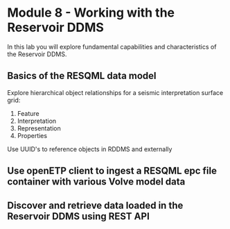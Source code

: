 # Module 8 - Working with the Reservoir DDMS

In this lab you will explore fundamental capabilities and characteristics of the Reservoir DDMS. 

## Basics of the RESQML data model

Explore hierarchical object relationships for a seismic interpretation surface grid:
1. Feature
2. Interpretation
3. Representation
4. Properties

Use UUID's to reference objects in RDDMS and externally

## Use openETP client to ingest a RESQML epc file container with various Volve model data

## Discover and retrieve data loaded in the Reservoir DDMS using REST API


